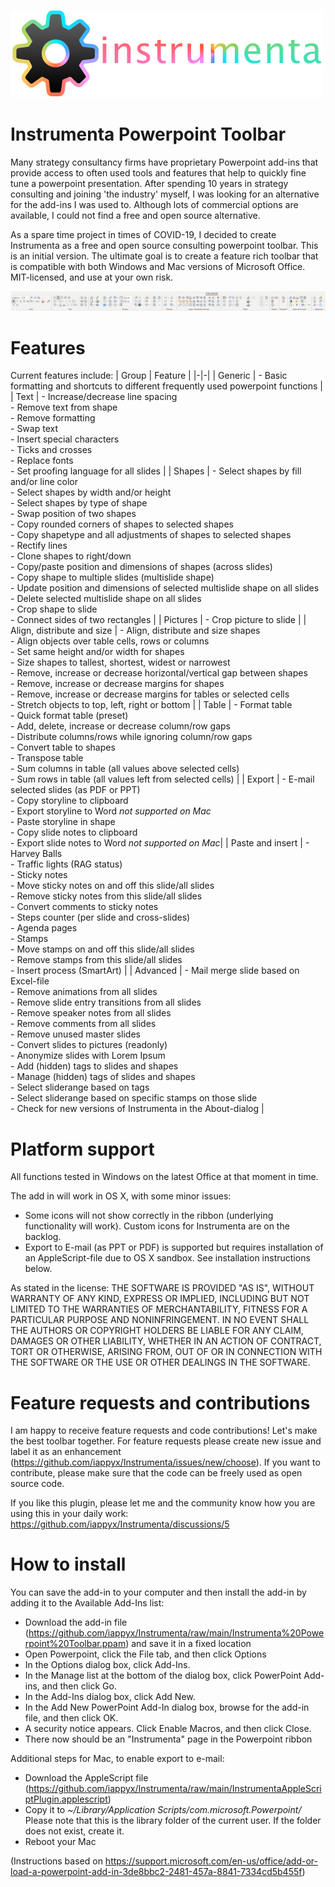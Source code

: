 
![Alt text](img/logo-instrumenta-small.png?raw=true "Instrumenta Powerpoint Toolbar")
# Instrumenta Powerpoint Toolbar

Many strategy consultancy firms have proprietary Powerpoint add-ins that provide access to often used tools and features that help to quickly fine tune a powerpoint presentation. After spending 10 years in strategy consulting and joining 'the industry' myself, I was looking for an alternative for the add-ins I was used to. Although lots of commercial options are available, I could not find a free and open source alternative. 

As a spare time project in times of COVID-19, I decided to create Instrumenta as a free and open source consulting powerpoint toolbar. This is an initial version. The ultimate goal is to create a feature rich toolbar that is compatible with both Windows and Mac versions of Microsoft Office. MIT-licensed, and use at your own risk.

![Alt text](img/instrumenta-win-0.88.png?raw=true "Instrumenta Powerpoint Toolbar (Windows)")


# Features
Current features include:
| Group | Feature |
|-|-|
| Generic | - Basic formatting and shortcuts to different frequently used powerpoint functions |
| Text | - Increase/decrease line spacing<br>- Remove text from shape<br>- Remove formatting<br>- Swap text<br>- Insert special characters<br>- Ticks and crosses<br>- Replace fonts<br>- Set proofing language for all slides |
| Shapes | - Select shapes by fill and/or line color<br>- Select shapes by width and/or height<br>- Select shapes by type of shape<br>- Swap position of two shapes<br>- Copy rounded corners of shapes to selected shapes<br>- Copy shapetype and all adjustments of shapes to selected shapes<br>- Rectify lines<br>- Clone shapes to right/down<br>- Copy/paste position and dimensions of shapes (across slides)<br>- Copy shape to multiple slides (multislide shape)<br>- Update position and dimensions of selected multislide shape on all slides<br>- Delete selected multislide shape on all slides<br>- Crop shape to slide<br>- Connect sides of two rectangles  |
| Pictures | - Crop picture to slide |
| Align, distribute and size | - Align, distribute and size shapes<br>- Align objects over table cells, rows or columns <br>- Set same height and/or width for shapes<br>- Size shapes to tallest, shortest, widest or narrowest<br>- Remove, increase or decrease horizontal/vertical gap between shapes<br>- Remove, increase or decrease margins for shapes<br>- Remove, increase or decrease margins for tables or selected cells <br>- Stretch objects to top, left, right or bottom |
| Table | - Format table<br>- Quick format table (preset)<br>- Add, delete, increase or decrease column/row gaps <br>- Distribute columns/rows while ignoring column/row gaps <br>- Convert table to shapes<br>- Transpose table<br>- Sum columns in table (all values above selected cells)<br>- Sum rows in table (all values left from selected cells) |
| Export | - E-mail selected slides (as PDF or PPT)<br>- Copy storyline to clipboard<br>- Export storyline to Word *not supported on Mac*<br>- Paste storyline in shape<br>- Copy slide notes to clipboard<br>- Export slide notes to Word *not supported on Mac*|
| Paste and insert | - Harvey Balls<br>- Traffic lights (RAG status)<br>- Sticky notes<br>- Move sticky notes on and off this slide/all slides<br>- Remove sticky notes from this slide/all slides<br>- Convert comments to sticky notes<br>- Steps counter (per slide and cross-slides)<br>- Agenda pages<br>- Stamps<br>- Move stamps on and off this slide/all slides<br>- Remove stamps from this slide/all slides<br>- Insert process (SmartArt) |
| Advanced | - Mail merge slide based on Excel-file<br>- Remove animations from all slides<br>- Remove slide entry transitions from all slides<br>- Remove speaker notes from all slides<br>- Remove comments from all slides<br>- Remove unused master slides<br>- Convert slides to pictures (readonly)<br>- Anonymize slides with Lorem Ipsum<br>- Add (hidden) tags to slides and shapes<br>- Manage (hidden) tags of slides and shapes<br>- Select sliderange based on tags<br>- Select sliderange based on specific stamps on those slide<br>- Check for new versions of Instrumenta in the About-dialog |

# Platform support
All functions tested in Windows on the latest Office at that moment in time.

The add in will work in OS X, with some minor issues:
* Some icons will not show correctly in the ribbon (underlying functionality will work). Custom icons for Instrumenta are on the backlog.
* Export to E-mail (as PPT or PDF) is supported but requires installation of an AppleScript-file due to OS X sandbox. See installation instructions below.

As stated in the license: THE SOFTWARE IS PROVIDED "AS IS", WITHOUT WARRANTY OF ANY KIND, EXPRESS OR IMPLIED, INCLUDING BUT NOT LIMITED TO THE WARRANTIES OF MERCHANTABILITY, FITNESS FOR A PARTICULAR PURPOSE AND NONINFRINGEMENT. IN NO EVENT SHALL THE AUTHORS OR COPYRIGHT HOLDERS BE LIABLE FOR ANY CLAIM, DAMAGES OR OTHER LIABILITY, WHETHER IN AN ACTION OF CONTRACT, TORT OR OTHERWISE, ARISING FROM, OUT OF OR IN CONNECTION WITH THE SOFTWARE OR THE USE OR OTHER DEALINGS IN THE SOFTWARE.

# Feature requests and contributions
I am happy to receive feature requests and code contributions! Let's make the best toolbar together. For feature requests please create new issue and label it as an enhancement (https://github.com/iappyx/Instrumenta/issues/new/choose). If you want to contribute, please make sure that the code can be freely used as open source code.

If you like this plugin, please let me and the community know how you are using this in your daily work: https://github.com/iappyx/Instrumenta/discussions/5

# How to install 

You can save the add-in to your computer and then install the add-in by adding it to the Available Add-Ins list:
- Download the add-in file (https://github.com/iappyx/Instrumenta/raw/main/Instrumenta%20Powerpoint%20Toolbar.ppam) and save it in a fixed location
- Open Powerpoint, click the File tab, and then click Options
- In the Options dialog box, click Add-Ins.
- In the Manage list at the bottom of the dialog box, click PowerPoint Add-ins, and then click Go.
- In the Add-Ins dialog box, click Add New.
- In the Add New PowerPoint Add-In dialog box, browse for the add-in file, and then click OK.
- A security notice appears. Click Enable Macros, and then click Close.
- There now should be an "Instrumenta" page in the Powerpoint ribbon

Additional steps for Mac, to enable export to e-mail:
- Download the AppleScript file (https://github.com/iappyx/Instrumenta/raw/main/InstrumentaAppleScriptPlugin.applescript) 
- Copy it to *~/Library/Application Scripts/com.microsoft.Powerpoint/* Please note that this is the library folder of the current user. If the folder does not exist, create it.
- Reboot your Mac

(Instructions based on https://support.microsoft.com/en-us/office/add-or-load-a-powerpoint-add-in-3de8bbc2-2481-457a-8841-7334cd5b455f)
